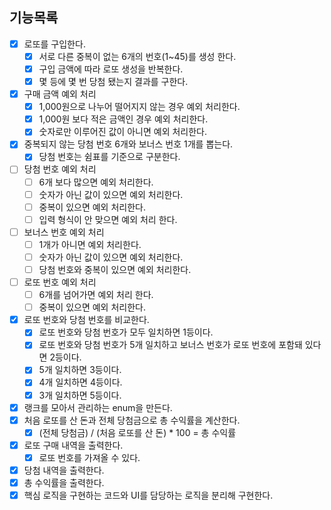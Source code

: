## 기능목록
- [x] 로또를 구입한다.
  - [x] 서로 다른 중복이 없는 6개의 번호(1~45)를 생성 한다.
  - [x] 구입 금액에 따라 로또 생성을 반복한다.
  - [x] 몇 등에 몇 번 당첨 됐는지 결과를 구한다.
-[x] 구매 금액 예외 처리
  - [x] 1,000원으로 나누어 떨어지지 않는 경우 예외 처리한다.
  - [x] 1,000원 보다 적은 금액인 경우 예외 처리한다. 
  - [x] 숫자로만 이루어진 값이 아니면 예외 처리한다.
- [x] 중복되지 않는 당첨 번호 6개와 보너스 번호 1개를 뽑는다.
  - [x] 당첨 번호는 쉼표를 기준으로 구분한다.
-[ ] 당첨 번호 예외 처리
  - [ ] 6개 보다 많으면 예외 처리한다.
  - [ ] 숫자가 아닌 값이 있으면 예외 처리한다.
  - [ ] 중복이 있으면 예외 처리한다. 
  - [ ] 입력 형식이 안 맞으면 예외 처리 한다.
-[ ] 보너스 번호 예외 처리
  - [ ] 1개가 아니면 예외 처리한다.
  - [ ] 숫자가 아닌 값이 있으면 예외 처리한다.
  - [ ] 당첨 번호와 중복이 있으면 예외 처리한다.
-[ ] 로또 번호 예외 처리
  - [ ] 6개를 넘어가면 예외 처리 한다.
  - [ ] 중복이 있으면 예외 처리한다.
-[x] 로또 번호와 당첨 번호를 비교한다.
  - [x] 로또 번호와 당첨 번호가 모두 일치하면 1등이다.
  - [x] 로또 번호와 당첨 번호가 5개 일치하고 보너스 번호가 로또 번호에 포함돼 있다면 2등이다.
  - [x] 5개 일치하면 3등이다.
  - [x] 4개 일치하면 4등이다.
  - [x] 3개 일치하면 5등이다.
-[x] 랭크를 모아서 관리하는 enum을 만든다.
-[x] 처음 로또를 산 돈과 전체 당첨금으로 총 수익률을 계산한다.
  -[x] (전체 당첨금) / (처음 로또를 산 돈) * 100 = 총 수익률
- [x] 로또 구매 내역을 출력한다.
  - [x] 로또 번호를 가져올 수 있다.
- [x] 당첨 내역을 출력한다.
- [x] 총 수익률을 출력한다.
- [x] 핵심 로직을 구현하는 코드와 UI를 담당하는 로직을 분리해 구현한다.